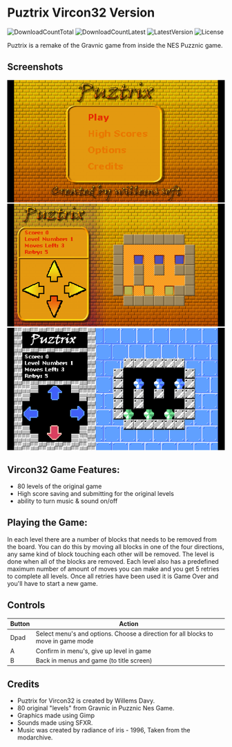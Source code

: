 # Puztrix Vircon32 Version
![DownloadCountTotal](https://img.shields.io/github/downloads/joyrider3774/puztrix_vircon32/total?label=total%20downloads&style=plastic) ![DownloadCountLatest](https://img.shields.io/github/downloads/joyrider3774/puztrix_vircon32/latest/total?style=plastic) ![LatestVersion](https://img.shields.io/github/v/tag/joyrider3774/puztrix_vircon32?label=Latest%20version&style=plastic) ![License](https://img.shields.io/github/license/joyrider3774/puztrix_vircon32?style=plastic)

Puztrix is a remake of the Gravnic game from inside the NES Puzznic game.

## Screenshots
![screenshot 1](screenshots/screenshot1.png)
![screenshot 2](screenshots/screenshot2.png)
![screenshot 3](screenshots/screenshot3.png)

## Vircon32 Game Features:
- 80 levels of the original game
- High score saving and submitting for the original levels
- ability to turn music & sound on/off

## Playing the Game:
In each level there are a number of blocks that needs to be removed from the board. You can do this by moving all blocks in one of the four directions, any same kind of block touching each other will be removed.
The level is done when all of the blocks are removed. Each level also has a predefined maximum number of amount of moves you can make and you get 5 retries to complete all levels. Once all retries have been used it is Game Over and you'll have to start a new game. 


## Controls

| Button | Action |
| ------ | ------ |
| Dpad | Select menu's and options. Choose a direction for all blocks to move in game mode |
| A | Confirm in menu's, give up level in game |
| B | Back in menus and game (to title screen) |


## Credits
- Puztrix for Vircon32 is created by Willems Davy.
- 80 original "levels" from Gravnic in Puzznic Nes Game.
- Graphics made using Gimp
- Sounds made using SFXR.
- Music was created by radiance of iris - 1996, Taken from the modarchive.
